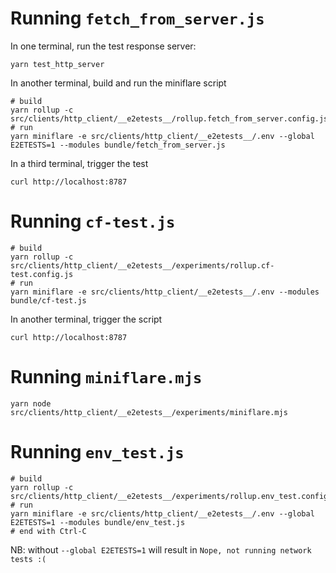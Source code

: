 # Running `fetch_from_server.js`

In one terminal, run the test response server:
```
yarn test_http_server
```

In another terminal, build and run the miniflare script
```
# build
yarn rollup -c src/clients/http_client/__e2etests__/rollup.fetch_from_server.config.js
# run
yarn miniflare -e src/clients/http_client/__e2etests__/.env --global E2ETESTS=1 --modules bundle/fetch_from_server.js
```

In a third terminal, trigger the test
```
curl http://localhost:8787
```

# Running `cf-test.js`
```
# build
yarn rollup -c src/clients/http_client/__e2etests__/experiments/rollup.cf-test.config.js
# run
yarn miniflare -e src/clients/http_client/__e2etests__/.env --modules bundle/cf-test.js
```

In another terminal, trigger the script
```
curl http://localhost:8787
```

# Running `miniflare.mjs`
```
yarn node src/clients/http_client/__e2etests__/experiments/miniflare.mjs
```

# Running `env_test.js`
```
# build
yarn rollup -c src/clients/http_client/__e2etests__/experiments/rollup.env_test.config.js
# run
yarn miniflare -e src/clients/http_client/__e2etests__/.env --global E2ETESTS=1 --modules bundle/env_test.js
# end with Ctrl-C
```
NB: without `--global E2ETESTS=1` will result in `Nope, not running network tests :(`
